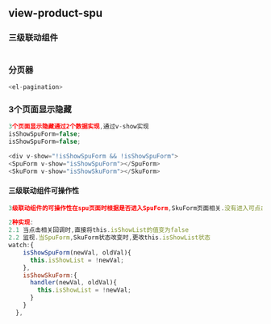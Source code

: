## view-product-spu



### 三级联动组件

```js

```



### 分页器

```js
<el-pagination>
```



### 3个页面显示隐藏

```js
3个页面显示隐藏通过2个数据实现,通过v-show实现
isShowSpuForm=false;
isShowSpuForm=false;

<div v-show="!isShowSpuForm && !isShowSpuForm">
<SpuForm v-show="isShowSpuForm"></SpuForm>
<SkuForm v-show="isShowSkuForm"></SkuForm>
```



#### 三级联动组件可操作性

```js
3级联动组件的可操作性在spu页面时根据是否进入SpuForm,SkuForm页面相关.没有进入可点击,进入了不能点击.

2种实现:
2.1 当点击相关回调时,直接将this.isShowList的值变为false
2.2 监视.当SpuForm,SkuForm状态改变时,更改this.isShowList状态
watch:{
    isShowSpuForm(newVal, oldVal){
      this.isShowList = !newVal;
    },
    isShowSkuForm:{
      handler(newVal, oldVal){
        this.isShowList = !newVal;
      }
    }
  },
```

